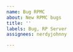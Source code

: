 ```yaml
---
name: Bug RPMC
about: New RPMC bugs
title: ''
labels: Bug, RP Server
assignees: nerdyjohnny

---
```



